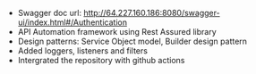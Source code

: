 - Swagger doc url: http://64.227.160.186:8080/swagger-ui/index.html#/Authentication
- API Automation framework using Rest Assured library
- Design patterns: Service Object model, Builder design pattern
- Added loggers, listeners and filters
- Intergrated the repository with github actions
